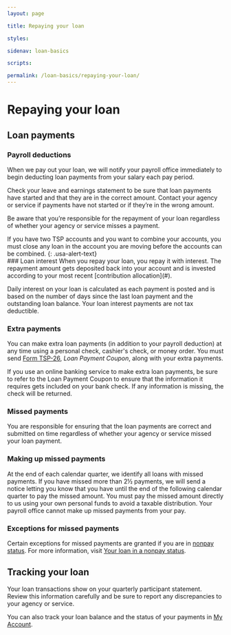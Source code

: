 ```yaml
---
layout: page

title: Repaying your loan

styles:

sidenav: loan-basics

scripts:

permalink: /loan-basics/repaying-your-loan/
---
```


# Repaying your loan
 
## Loan payments
### Payroll deductions
When we pay out your loan, we will notify your payroll office immediately to begin deducting loan payments from your salary each pay period.
 
Check your leave and earnings statement to be sure that loan payments have started and that they are in the correct amount. Contact your agency or service if payments have not started or if they’re in the wrong amount.
 
Be aware that you’re responsible for the repayment of your loan regardless of whether your agency or service misses a payment.
<div class="usa-alert usa-alert-info">
<div class="usa-alert-body" markdown="1">
If you have two TSP accounts and you want to combine your accounts, you must close any loan in the account you are moving before the accounts can be combined.
{: .usa-alert-text}
</div>
</div>
### Loan interest
When you repay your loan, you repay it with interest. The repayment amount gets deposited back into your account and is invested according to your most recent [contribution allocation](#).
 
Daily interest on your loan is calculated as each payment is posted and is based on the number of days since the last loan payment and the outstanding loan balance.
Your loan interest payments are not tax deductible.

### Extra payments
You can make extra loan payments (in addition to your payroll deduction) at any time using a personal check, cashier's check, or money order. You must send [Form TSP-26](#), _Loan Payment Coupon_, along with your extra payments.
 
If you use an online banking service to make extra loan payments, be sure to refer to the Loan Payment Coupon to ensure that the information it requires gets included on your bank check. If any information is missing, the check will be returned.
### Missed payments
You are responsible for ensuring that the loan payments are correct and submitted on time regardless of whether your agency or service missed your loan payment.
 
### Making up missed payments 
At the end of each calendar quarter, we identify all loans with missed payments. If you have missed more than 2½ payments, we will send a notice letting you know that you have until the end of the following calendar quarter to pay the missed amount. You must pay the missed amount directly to us using your own personal funds to avoid a taxable distribution. Your payroll office cannot make up missed payments from your pay.
 
### Exceptions for missed payments 
Certain exceptions for missed payments are granted if you are in [nonpay status](#). For more information, visit [Your loan in a nonpay status](#).
## Tracking your loan
Your loan transactions show on your quarterly participant statement. Review this information carefully and be sure to report any discrepancies to your agency or service.
 
You can also track your loan balance and the status of your payments in [My Account](#).


